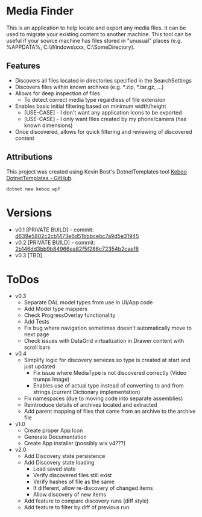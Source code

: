 # Media Finder
This is an application to help locate and export any media files.
It can be used to migrate your existing content to another machine.
This tool can be useful if your source machine has files stored in "unusual" places (e.g. %APPDATA%, C:\Windows\xxx, C:\SomeDirectory).

## Features
- Discovers all files located in directories specified in the SearchSettings
- Discovers files within known archives (e.g. *.zip, *.tar.gz, ...)
- Allows for deep inspection of files
  - To detect correct media type regardless of file extension
- Enables basic initial filtering based on minimum width/height
  - [USE-CASE] - I don't want any application Icons to be exported
  - [USE-CASE] - I only want files created by my phone/camera (has known dimensions)
- Once discovered, allows for quick filtering and reviewing of discovered content

## Attributions
This project was created using Kevin Bost's DotnetTemplates tool [Keboo DotnetTemplates - GitHub](https://github.com/Keboo/DotnetTemplates).
```cli
dotnet new keboo.wpf
```

# Versions
- v0.1 [PRIVATE BUILD] - commit: [d639e5802c2cb1473e6d51bbbcebc7a9d5e31945](https://github.com/thepinkmile/MediaFinder/commit/d639e5802c2cb1473e6d51bbbcebc7a9d5e31945)
- v0.2 [PRIVATE BUILD] - commit: [2b146dd3bb9b84966ea82f5f286c72354b2caef8](https://github.com/thepinkmile/MediaFinder/commit/2b146dd3bb9b84966ea82f5f286c72354b2caef8)
- v0.3 [TBD]

# ToDos
- v0.3
  - Separate DAL model types from use in UI/App code
  - Add Model type mappers
  - Check ProgressOverlay functionality
  - Add Tests
  - Fix bug where navigation sometimes doesn't automatically move to next page
  - Check issues with DataGrid virtualization in Drawer content with scroll bars
- v0.4
  - Simplify logic for discovery services so type is created at start and just updated
    - Fix issue where MediaType is not discovered correctly (Video trumps Image)
    - Enables use of actual type instead of converting to and from strings (current Dictionary implementation)
  - Fix namespaces (due to moving code into separate assemblies)
  - Reintroduce details of archives located and extracted
  - Add parent mapping of files that came from an archive to the archive file
- v1.0
  - Create proper App Icon
  - Generate Documentation
  - Create App installer (possibly wix v4???)
- v2.0
  - Add Discovery state persistence
  - Add Discovery state loading
    - Load saved state
    - Verify discovered files still exist
    - Verify hashes of file as the same
    - If different, allow re-discovery of changed items
    - Allow discovery of new items
  - Add feature to compare discovery runs (diff style)
  - Add feature to filter by diff of previous run
